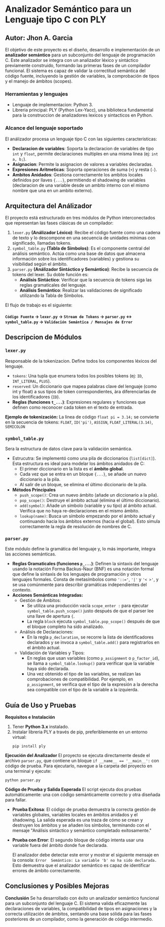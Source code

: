 # Analizador Semántico para un Lenguaje tipo C con PLY
   ## Autor: Jhon A. Garcia
El objetivo de este proyecto es el diseño, desarrollo e implementación de un **analizador semántico** para un subconjunto del lenguaje de programación C. Este analizador se integra con un analizador léxico y sintáctico previamente construido, formando las primeras fases de un compilador funcional. El sistema es capaz de validar la correctitud semántica del código fuente, incluyendo la gestión de variables, la comprobación de tipos y el manejo de ámbitos (scopes).

### Herramientas y lenguajes
   -   Lenguaje de implementacion: Python 3.
   -   Libreria principal: PLY (Python Lex-Yacc), una biblioteca fundamental para la construccion de analizadores lexicos y sintacticos en Python.

### Alcance del lenguaje soportado
El análizador procesa un lenguaje tipo C con las siguientes caracteristicas:

  - **Declaracion de variables**: Soporta la declaracion de variables de tipo `int` y `float`, permite declaraciones multiples en una misma linea (ej: `int a, b;`).
  - **Asignacion**: Permite la asignacion de valores a variables declaradas.
  - **Expresiones Aritmeticas**: Soporta operaciones de suma (`+`) y resta (`-`).
  - **Ambitos Anidados**: Gestiona correctamente los ambitos locales definidos por llaves `{...}`, permitiendo el shadowing de variables (declaracion de una variable desde un ambito interno con el mismo nombre que una en un ambito externo).

## Arquitectura del Análizador

El proyecto está estructurado en tres módulos de Python interconectados que representan las fases clásicas de un compilador:

  1. `lexer.py` **(Análizador Léxico)**: Recibe el código fuente como una cadena de texto y lo descompone en una secuencia de unidades mínimas con significado, llamadas tokens.
  2. `symbol_table.py` **(Tabla de Símbolos)**: Es el componente central del análisis semántico. Actúa como una base de datos que almacena información sobre los identificadores (variables) y gestiona su visibilidad según el ámbito.
  3. `parser.py` **(Análizador Sintáctico y Semántico)**: Recibe la secuencia de tokens del lexer. Su doble función es:
        - **Análisis Sintáctico**: Verificar que la secuencia de tokens siga las reglas gramaticales del lenguaje.
        - **Análisis Semántico**: Realizar las validaciones de significado utilizando la Tabla de Símbolos.

El flujo de trabajo es el siguiente: 
#### `Código Fuente` -> `lexer.py` -> `Stream de Tokens` -> `parser.py` <-> `symbol_table.py` -> `Validación Semántica / Mensajes de Error`

## Descripcion de Módulos
### `lexer.py`
Responsable de la tokenizacion. Define todos los componentes léxicos del lenguaje.
   - `tokens`: Una tupla que enumera todos los posibles tokens (ej: `ID`, `INT_LITERAL`, `PLUS`).
   - `reserved`: Un diccionario que mapea palabras clave del lenguaje (como int y float) a sus tipos de token correspondientes, àra diferenciarlas de los identificadores (`ID`).
   - **Reglas (funciones `t_...`)**: Expresiones regulares y funciones que definen como reconocer cada token en el texto de entrada.

**Ejemplo de tokenización:**
La linea de código `float pi = 3.14;` se convierte en la secuencia de tokens:
`FLOAT`, `ID('pi')`, `ASSIGN`, `FLOAT_LITERAL(3.14)`, `SEMICOLON`

### `symbol_table.py`
Sera la estructura de datos clave para la validación semántica.
   - Estrucutra: Se implementó como una pila de diccionarios (`list[dict]`). Esta estructura es ideal para modelar los ámbitos anidados de C:
        - El primer diccionario en la lista es el **ámbito global**.
        - Cada vez que se entra en un bloque `{...}`, se añade un nuevo diccionario a la pila.
        - Al salir de un bloque, se elimina el último diccionario de la pila.
   - **Métodos Principales**
     - `push_scope()`: Crea un nuevo ámbito (añade un diccionario a la pila).
     - `pop_scope()`: Destruye el ámbito actual (elimina el último diccionario).
     - `add(symbol)`: Añade un símbolo (variable y su tipo) al ámbito actual. Verifica que no haya re-declaraciones en el mismo ámbito.
     - `lookup(name)`: Busca un símbolo empezando por el ámbito actual y continuando hacia los ámbitos externos (hacia el global). Esto simula correctamente la regla de resolución de nombres de C.
       
### `parser.py`
Este módulo define la gramática del lenguaje y, lo más importante, integra las acciones semánticas.
   - **Reglas Gramaticales (funciones `p_...`)**: Definen la sintaxis del lenguaje usando la notación Forma Backus-Naur (BNF) es una notación formal que define la sintaxis de los lenguajes de programación y otros lenguajes formales. Consta de metasímbolos como `'::='`, `'|'` y `'< >'`, y se usa comúnmente para describir gramáticas independientes del contexto.
   - **Acciones Semánticas Integradas:**
        - Gestión de Ámbitos:
             - Se utiliza una producción vacía `scope_enter :` para ejecutar `symbol_table.push_scope()` justo después de que el parser lee una llave de apertura `{`.
             - La regla `block` ejecuta `symbol_table.pop_scope()` después de que el bloque completo ha sido analizado.
        -  Análisis de Declaraciones:
             - En la regla `p_declaration`, se recorre la lista de identificadores declarados y se invoca a `symbol_table.add()` para registrarlos en el ámbito actual.
        -  Validación de Variables y Tipos:
             - En reglas que usan variables (como `p_assignment` o `p_factor_id`), se llama a `symbol_table.lookup()` para verificar que la variable haya sido declarada.
             - Una vez obtenido el tipo de las variables, se realizan las comprobaciones de compatibilidad. Por ejemplo, en `p_assignment`, se verifica que el tipo de la expresión a la derecha sea compatible con el tipo de la variable a la izquierda.


## Guía de Uso y Pruebas
**Requisitos e Instalación**
 1. Tener **Python 3.x** instalado.
 2. Instalar libreria PLY a través de pip, preferiblemente en un entorno virtual:
    ```
    pip install ply
    ```

**Ejecución del Analizador**
El proyecto se ejecuta directamente desde el archivo `parser.py`, que contiene un bloque `if __name__ == '__main__':` con código de prueba.
Para ejecutarlo, navegue a la carpeta del proyecto en una terminal y ejecute:
   ```
   python parser.py
   ```

**Código de Prueba y Salida Esperada**
El script ejecuta dos pruebas automáticamente: una con código semánticamente correcto y otra diseñada para fallar.

   - **Prueba Exitosa**: El código de prueba demuestra la correcta gestión de variables globales, variables locales en ámbitos anidados y el shadowing. La salida esperada es una traza de cómo se crean y destruyen los ámbitos y se añaden los símbolos, terminando con el          mensaje "Análisis sintáctico y semántico completado exitosamente."
   - **Prueba con Error**:  El segundo bloque de código intenta usar una variable fuera del ámbito donde fue declarada.

     El analizador debe detectar este error y mostrar el siguiente mensaje en la consola:
           	```
             Error  Semántico: La variable 'b' no ha sido declarada.
            ```
     Esto demuestra que el analizador semántico es capaz de identificar errores de ámbito correctamente.


## Conclusiones y Posibles Mejoras

**Conclusión**
Se ha desarrollado con éxito un analizador semántico funcional para un subconjunto del lenguaje C. El sistema valida eficazmente las declaraciones de variables, la compatibilidad de tipos en asignaciones y la correcta utilización de ámbitos, sentando una base sólida para las fases posteriores de un compilador, como la generación de código intermedio.


   
